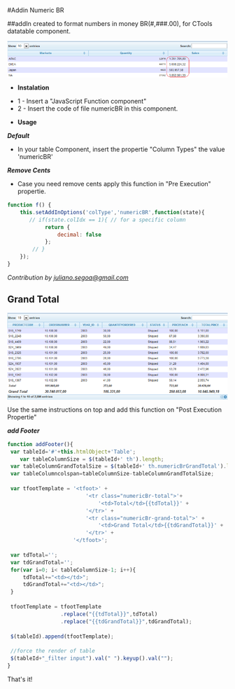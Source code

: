 #Addin Numeric BR


##addIn created to format numbers in money BR(#,###.00), for CTools datatable component.

<img src="https://raw.githubusercontent.com/fernandommota/addin-numeric-br/master/images/numericBR.PNG" alt="Example of addin-numeric-br" title="addIn numericbr" align="center" />



* **Instalation**
 - 1 - Insert a "JavaScript Function component" 
 - 2 - Insert the code of file numericBR in this component.


* **Usage**
 
 ***Default***
 - In your table Component, insert the propertie "Column Types" the value 'numericBR' 
 
 ***Remove Cents*** 
  - Case you need remove cents apply this function in "Pre Execution" propertie.
   ```JavaScript
   function f() {  
       this.setAddInOptions('colType','numericBR',function(state){
          // if(state.colIdx == 1){ // for a specific column
               return {
                   decimal: false
               };
           // }
       });
   }
   ```
   *Contribution by juliano.segoa@gmail.com*
    

## Grand Total 

<img src="https://raw.githubusercontent.com/fernandommota/addin-numeric-br/master/images/numericBrGrandTotal.PNG" alt="Example of addin-numeric-br" title="addIn numericBrGrandTotal" align="center" />

Use the same instructions on top and add this function on "Post Execution Propertie"

 ***add Footer*** 
 
   ```JavaScript
   function addFooter(){
   	var tableId='#'+this.htmlObject+'Table';
       var tableColumnSize = $(tableId+' th').length;
   	var tableColumnGrandTotalSize = $(tableId+' th.numericBrGrandTotal').length;
   	var tableColumncolspan=tableColumnSize-tableColumnGrandTotalSize;
       
   	var tfootTemplate = '<tfoot>' +
   							'<tr class="numericBr-total">'+
   								'<td>Total</td>{{tdTotal}}' +
   							'</tr>' +
   							'<tr class="numericBr-grand-total">' +
   								'<td>Grand Total</td>{{tdGrandTotal}}' +
   							'</tr>' +
   						'</tfoot>';
       
   	var tdTotal='';
   	var tdGrandTotal='';
   	for(var i=0; i< tableColumnSize-1; i++){
   		tdTotal+="<td></td>";
   		tdGrandTotal+="<td></td>";        
   	}
   
   	tfootTemplate = tfootTemplate
   					.replace("{{tdTotal}}",tdTotal)
   					.replace("{{tdGrandTotal}}",tdGrandTotal);
                       
   	$(tableId).append(tfootTemplate);    
       
   	//force the render of table
   	$(tableId+"_filter input").val(" ").keyup().val("");    
   }
   ```
That's it! 
